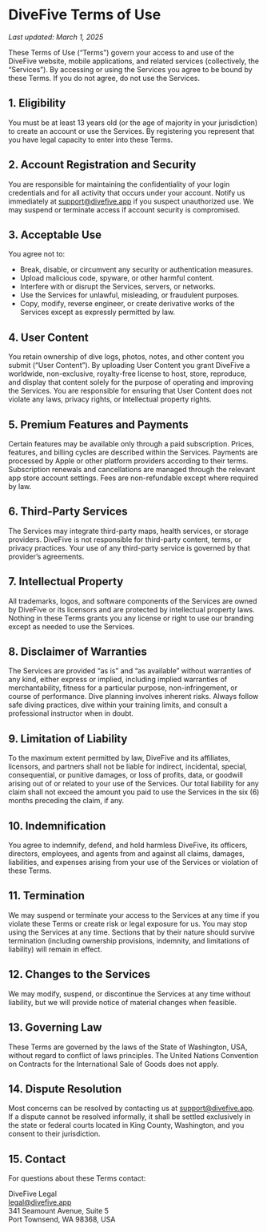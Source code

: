 # DiveFive Terms of Use

_Last updated: March 1, 2025_

These Terms of Use (“Terms”) govern your access to and use of the DiveFive website, mobile applications, and related services (collectively, the “Services”). By accessing or using the Services you agree to be bound by these Terms. If you do not agree, do not use the Services.

## 1. Eligibility
You must be at least 13 years old (or the age of majority in your jurisdiction) to create an account or use the Services. By registering you represent that you have legal capacity to enter into these Terms.

## 2. Account Registration and Security
You are responsible for maintaining the confidentiality of your login credentials and for all activity that occurs under your account. Notify us immediately at support@divefive.app if you suspect unauthorized use. We may suspend or terminate access if account security is compromised.

## 3. Acceptable Use
You agree not to:
- Break, disable, or circumvent any security or authentication measures.
- Upload malicious code, spyware, or other harmful content.
- Interfere with or disrupt the Services, servers, or networks.
- Use the Services for unlawful, misleading, or fraudulent purposes.
- Copy, modify, reverse engineer, or create derivative works of the Services except as expressly permitted by law.

## 4. User Content
You retain ownership of dive logs, photos, notes, and other content you submit (“User Content”). By uploading User Content you grant DiveFive a worldwide, non-exclusive, royalty-free license to host, store, reproduce, and display that content solely for the purpose of operating and improving the Services. You are responsible for ensuring that User Content does not violate any laws, privacy rights, or intellectual property rights.

## 5. Premium Features and Payments
Certain features may be available only through a paid subscription. Prices, features, and billing cycles are described within the Services. Payments are processed by Apple or other platform providers according to their terms. Subscription renewals and cancellations are managed through the relevant app store account settings. Fees are non-refundable except where required by law.

## 6. Third-Party Services
The Services may integrate third-party maps, health services, or storage providers. DiveFive is not responsible for third-party content, terms, or privacy practices. Your use of any third-party service is governed by that provider’s agreements.

## 7. Intellectual Property
All trademarks, logos, and software components of the Services are owned by DiveFive or its licensors and are protected by intellectual property laws. Nothing in these Terms grants you any license or right to use our branding except as needed to use the Services.

## 8. Disclaimer of Warranties
The Services are provided “as is” and “as available” without warranties of any kind, either express or implied, including implied warranties of merchantability, fitness for a particular purpose, non-infringement, or course of performance. Dive planning involves inherent risks. Always follow safe diving practices, dive within your training limits, and consult a professional instructor when in doubt.

## 9. Limitation of Liability
To the maximum extent permitted by law, DiveFive and its affiliates, licensors, and partners shall not be liable for indirect, incidental, special, consequential, or punitive damages, or loss of profits, data, or goodwill arising out of or related to your use of the Services. Our total liability for any claim shall not exceed the amount you paid to use the Services in the six (6) months preceding the claim, if any.

## 10. Indemnification
You agree to indemnify, defend, and hold harmless DiveFive, its officers, directors, employees, and agents from and against all claims, damages, liabilities, and expenses arising from your use of the Services or violation of these Terms.

## 11. Termination
We may suspend or terminate your access to the Services at any time if you violate these Terms or create risk or legal exposure for us. You may stop using the Services at any time. Sections that by their nature should survive termination (including ownership provisions, indemnity, and limitations of liability) will remain in effect.

## 12. Changes to the Services
We may modify, suspend, or discontinue the Services at any time without liability, but we will provide notice of material changes when feasible.

## 13. Governing Law
These Terms are governed by the laws of the State of Washington, USA, without regard to conflict of laws principles. The United Nations Convention on Contracts for the International Sale of Goods does not apply.

## 14. Dispute Resolution
Most concerns can be resolved by contacting us at support@divefive.app. If a dispute cannot be resolved informally, it shall be settled exclusively in the state or federal courts located in King County, Washington, and you consent to their jurisdiction.

## 15. Contact
For questions about these Terms contact:

DiveFive Legal  
legal@divefive.app  
341 Seamount Avenue, Suite 5  
Port Townsend, WA 98368, USA
